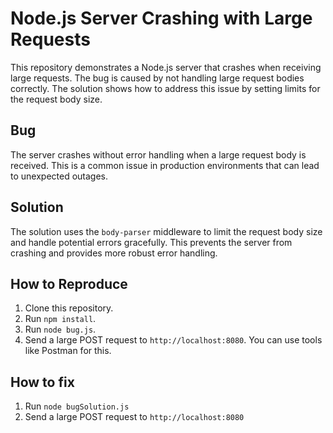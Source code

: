 # Node.js Server Crashing with Large Requests

This repository demonstrates a Node.js server that crashes when receiving large requests. The bug is caused by not handling large request bodies correctly.  The solution shows how to address this issue by setting limits for the request body size.

## Bug

The server crashes without error handling when a large request body is received.  This is a common issue in production environments that can lead to unexpected outages.

## Solution

The solution uses the `body-parser` middleware to limit the request body size and handle potential errors gracefully.  This prevents the server from crashing and provides more robust error handling.

## How to Reproduce

1. Clone this repository.
2. Run `npm install`.
3. Run `node bug.js`.
4. Send a large POST request to `http://localhost:8080`.  You can use tools like Postman for this.

## How to fix

1. Run `node bugSolution.js`
2. Send a large POST request to `http://localhost:8080`